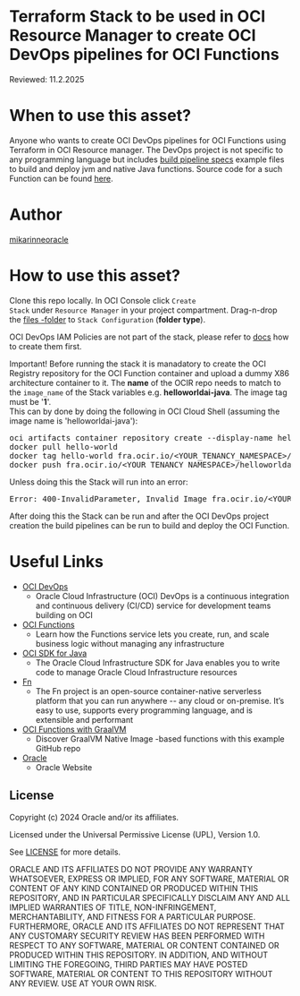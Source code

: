 <!--
Copyright (c) 2024 Oracle and/or its affiliates.

The Universal Permissive License (UPL), Version 1.0

Subject to the condition set forth below, permission is hereby granted to any
person obtaining a copy of this software, associated documentation and/or data
(collectively the "Software"), free of charge and under any and all copyright
rights in the Software, and any and all patent rights owned or freely
licensable by each licensor hereunder covering either (i) the unmodified
Software as contributed to or provided by such licensor, or (ii) the Larger
Works (as defined below), to deal in both

(a) the Software, and
(b) any piece of software and/or hardware listed in the lrgrwrks.txt file if
one is included with the Software (each a "Larger Work" to which the Software
is contributed by such licensors),

without restriction, including without limitation the rights to copy, create
derivative works of, display, perform, and distribute the Software and make,
use, sell, offer for sale, import, export, have made, and have sold the
Software and the Larger Work(s), and to sublicense the foregoing rights on
either these or other terms.

This license is subject to the following condition:
The above copyright notice and either this complete permission notice or at
a minimum a reference to the UPL must be included in all copies or
substantial portions of the Software.

THE SOFTWARE IS PROVIDED "AS IS", WITHOUT WARRANTY OF ANY KIND, EXPRESS OR
IMPLIED, INCLUDING BUT NOT LIMITED TO THE WARRANTIES OF MERCHANTABILITY,
FITNESS FOR A PARTICULAR PURPOSE AND NONINFRINGEMENT. IN NO EVENT SHALL THE
AUTHORS OR COPYRIGHT HOLDERS BE LIABLE FOR ANY CLAIM, DAMAGES OR OTHER
LIABILITY, WHETHER IN AN ACTION OF CONTRACT, TORT OR OTHERWISE, ARISING FROM,
OUT OF OR IN CONNECTION WITH THE SOFTWARE OR THE USE OR OTHER DEALINGS IN THE
SOFTWARE.
-->

# Terraform Stack to be used in OCI Resource Manager to create OCI DevOps pipelines for OCI Functions

Reviewed: 11.2.2025
 
# When to use this asset?
 
Anyone who wants to create OCI DevOps pipelines for OCI Functions using Terraform in OCI Resource manager.
The DevOps project is not specific to any programming language but includes <a href="./files/build_pipeline_specs/">build pipeline specs</a> example files to build and deploy jvm and native Java functions. Source code for a such Function can be found <a href="https://github.com/oracle-devrel/technology-engineering/blob/main/app-dev/devops-and-containers/functions/java-helloworld-AI-with-local-dev-and-oci-functions/README.md">here</a>.

# Author
<a href="https://github.com/mikarinneoracle">mikarinneoracle</a>

# How to use this asset?

Clone this repo locally. In OCI Console click <code>Create Stack</code> under <code>Resource Manager</code> in your project compartment. Drag-n-drop the <a href="./files">files -folder</a> to <code>Stack Configuration</code> (<b>folder type</b>).
<p>
OCI DevOps IAM Policies are not part of the stack, please refer to <a href="https://docs.oracle.com/en-us/iaas/Content/devops/using/devops_iampolicies.htm">docs</a> how to create them first.
<p>
Important! Before running the stack it is manadatory to create the OCI Registry repository for the OCI Function container and upload a dummy X86 architecture container to it. The <b>name</b> of the OCIR repo needs to match to the <code>image_name</code> of the Stack variables e.g. <b>helloworldai-java</b>. The image tag must be '<b>1</b>'.
<br>
This can by done by doing the following in OCI Cloud Shell (assuming the image name is 'helloworldai-java'):
<pre>
oci artifacts container repository create --display-name helloworldai-java --compartment-id ocid1.compartment.oc1.....gq
docker pull hello-world
docker tag hello-world fra.ocir.io/&lt;YOUR_TENANCY_NAMESPACE&gt;/helloworldai-java:1
docker push fra.ocir.io/&lt;YOUR_TENANCY_NAMESPACE&gt;/helloworldai-java:1
</pre>
Unless doing this the Stack will run into an error:
<pre>
Error: 400-InvalidParameter, Invalid Image fra.ocir.io/&lt;YOUR_TENANCY_NAMESPACE&gt;/&lt;image_name&gt:1 does not exist or you do not have access to use it
</pre>
After doing this the Stack can be run and after the OCI DevOps project creation the build pipelines can be run to build and deploy the OCI Function.

# Useful Links

- [OCI DevOps](https://www.oracle.com/cloud/cloud-native/devops-service/)
    - Oracle Cloud Infrastructure (OCI) DevOps is a continuous integration and continuous delivery (CI/CD) service for development teams building on OCI
- [OCI Functions](https://docs.oracle.com/en-us/iaas/Content/Functions/Concepts/functionsoverview.htm)
    - Learn how the Functions service lets you create, run, and scale business logic without managing any infrastructure
- [OCI SDK for Java](https://docs.oracle.com/en-us/iaas/Content/API/SDKDocs/javasdk.htm)
    - The Oracle Cloud Infrastructure SDK for Java enables you to write code to manage Oracle Cloud Infrastructure resources
- [Fn](https://fnproject.io/)
    - The Fn project is an open-source container-native serverless platform that you can run anywhere -- any cloud or on-premise. It’s easy to use, supports every programming language, and is extensible and performant
- [OCI Functions with GraalVM](https://github.com/shaunsmith/graalvm-fn-init-images)
    - Discover GraalVM Native Image -based functions with this example GitHub repo
- [Oracle](https://www.oracle.com/)
    - Oracle Website

## License

Copyright (c) 2024 Oracle and/or its affiliates.

Licensed under the Universal Permissive License (UPL), Version 1.0.

See [LICENSE](LICENSE) for more details.

ORACLE AND ITS AFFILIATES DO NOT PROVIDE ANY WARRANTY WHATSOEVER, EXPRESS OR IMPLIED, FOR ANY SOFTWARE, MATERIAL OR CONTENT OF ANY KIND CONTAINED OR PRODUCED WITHIN THIS REPOSITORY, AND IN PARTICULAR SPECIFICALLY DISCLAIM ANY AND ALL IMPLIED WARRANTIES OF TITLE, NON-INFRINGEMENT, MERCHANTABILITY, AND FITNESS FOR A PARTICULAR PURPOSE.  FURTHERMORE, ORACLE AND ITS AFFILIATES DO NOT REPRESENT THAT ANY CUSTOMARY SECURITY REVIEW HAS BEEN PERFORMED WITH RESPECT TO ANY SOFTWARE, MATERIAL OR CONTENT CONTAINED OR PRODUCED WITHIN THIS REPOSITORY. IN ADDITION, AND WITHOUT LIMITING THE FOREGOING, THIRD PARTIES MAY HAVE POSTED SOFTWARE, MATERIAL OR CONTENT TO THIS REPOSITORY WITHOUT ANY REVIEW. USE AT YOUR OWN RISK. 